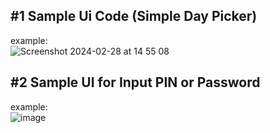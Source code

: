 ## #1 Sample Ui Code (Simple Day Picker)

example:</br>
![Screenshot 2024-02-28 at 14 55 08](https://github.com/yohansp/UiCustomLibs/assets/93885/6d87b8f3-3b2d-4d87-823d-0fb8d9baa659)

## #2 Sample UI for Input PIN or Password
example:</br>
![image](https://github.com/yohansp/UiCustomLibs/assets/93885/fdcbdc00-7906-45c9-a680-6cdd22f624e3)

